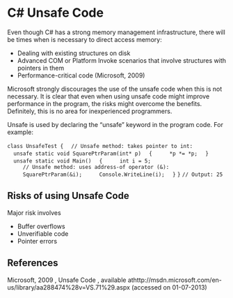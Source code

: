 # C\# Unsafe Code

Even though C\# has a strong memory management infrastructure, there
will be times when is necessary to direct access memory:

  - Dealing with existing structures on disk
  - Advanced COM or Platform Invoke scenarios that involve structures
    with pointers in them
  - Performance-critical code (Microsoft, 2009)

Microsoft strongly discourages the use of the unsafe code when this is
not necessary. It is clear that even when using unsafe code might
improve performance in the program, the risks might overcome the
benefits. Definitely, this is no area for inexperienced programmers.

Unsafe is used by declaring the “unsafe” keyword in the program code.
For example:

`class UnsafeTest {`
`  // Unsafe method: takes pointer to int:`
`  unsafe static void SquarePtrParam(int* p)`
`  {`
`     *p *= *p;`
`  }`
`  unsafe static void Main()`
`  {`
`     int i = 5;`
`     // Unsafe method: uses address-of operator (&):`
`     SquarePtrParam(&i);`
`     Console.WriteLine(i);`
`  }`
`}`
`// Output: 25`

## Risks of using Unsafe Code

Major risk involves

  - Buffer overflows
  - Unverifiable code
  - Pointer errors

## References

Microsoft, 2009 , Unsafe Code , available
athttp://msdn.microsoft.com/en-us/library/aa288474%28v=VS.71%29.aspx
(accessed on 01-07-2013)
